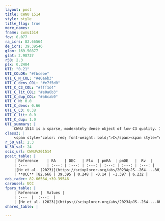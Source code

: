 ```yaml
---
layout: post
title: CWNU 1514
style: style
title_flag: true
more_names: 
fname: cwnu1514
fov: 0.077
ra_icrs: 82.66564
de_icrs: 39.39546
glon: 169.50877
glat: 2.98737
r50: 2.3
plx: 0.2484
UTI: "0.21"
UTI_COLOR: "#fbcebe"
UTI_C_N_COL: "#e0a6b3"
UTI_C_dens_COL: "#e7f5d0"
UTI_C_C3_COL: "#fff1d4"
UTI_C_lit_COL: "#e0a6b3"
UTI_C_dup_COL: "#a6cab9"
UTI_C_N: 0.0
UTI_C_dens: 0.66
UTI_C_C3: 0.38
UTI_C_lit: 0.0
UTI_C_dup: 1.0
UTI_summary: |
    CWNU 1514 is a sparse, moderately dense object of low C3 quality. It was recently reported in the literature.<br><br><span style="color: #99180f; font-weight: bold;">Warning: </span>contains less than 25 stars with <i>P>0.5</i> estimated.
class3: |
    <span style="color: red; font-weight: bold;">C</span><span style="color: #FFC300; font-weight: bold;">B</span>
r_50_val: 2.3
N_50_val: 24
scix_url: CWNU%201514
posit_table: |
    | Reference    | RA    | DEC   | Plx  | pmRA  | pmDE   |  Rv  |
    | :---         | :---: | :---: | :---: | :---: | :---: | :---: |
    |[He et al. (2023)](https://scixplorer.org/abs/2023ApJS..264....8H) | 82.662 | 39.391 | 0.27 | -0.138 | -1.384 | 8.75 |
    | **UCC** |82.666 | 39.395 | 0.248 | -0.14 | -1.397 | 6.232 | 
cds_radec: 82.66564,+39.39546
carousel: UCC
fpars_table: |
    | Reference |  Values |
    | :---  |  :---:  |
    | [He et al. (2023)](https://scixplorer.org/abs/2023ApJS..264....8H) | `A0=2.25, m-M=12.7, logAge=8.6` |
shared_table: |
    
---
```

